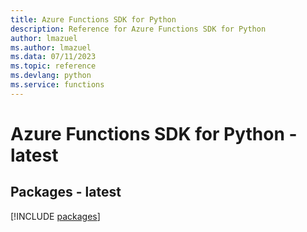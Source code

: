 ```yaml
---
title: Azure Functions SDK for Python
description: Reference for Azure Functions SDK for Python
author: lmazuel
ms.author: lmazuel
ms.data: 07/11/2023
ms.topic: reference
ms.devlang: python
ms.service: functions
---
```

# Azure Functions SDK for Python - latest
## Packages - latest
[!INCLUDE [packages](functions-index.md)]